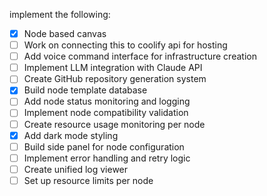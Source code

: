 implement the following:

- [x] Node based canvas
- [ ] Work on connecting this to coolify api for hosting
- [ ] Add voice command interface for infrastructure creation
- [ ] Implement LLM integration with Claude API
- [ ] Create GitHub repository generation system
- [x] Build node template database
- [ ] Add node status monitoring and logging
- [ ] Implement node compatibility validation
- [ ] Create resource usage monitoring per node
- [x] Add dark mode styling
- [ ] Build side panel for node configuration
- [ ] Implement error handling and retry logic
- [ ] Create unified log viewer
- [ ] Set up resource limits per node